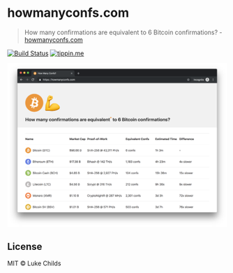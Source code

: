 # howmanyconfs.com

> How many confirmations are equivalent to 6 Bitcoin confirmations? - [howmanyconfs.com](https://howmanyconfs.com)

[![Build Status](https://travis-ci.com/lukechilds/howmanyconfs.com.svg?branch=master)](https://travis-ci.com/lukechilds/howmanyconfs.com)
[![tippin.me](https://badgen.net/badge/%E2%9A%A1%EF%B8%8Ftippin.me/@lukechilds/F0918E)](https://tippin.me/@lukechilds)

[![](/screenshot.png)](https://howmanyconfs.com)

## License

MIT © Luke Childs
